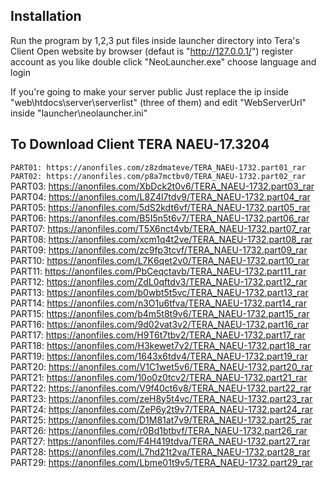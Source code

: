 ## Installation
Run the program by 1,2,3
put files inside launcher directory into Tera's Client
Open website by browser (defaut is "http://127.0.0.1/")
register account as you like
double click "NeoLauncher.exe" choose language and login

If you're going to make your server public
Just replace the ip inside "web\htdocs\server\serverlist" (three of them)
and edit "WebServerUrl" inside "launcher\neolauncher.ini"


## To Download Client TERA NAEU-17.3204
```PART01: https://anonfiles.com/z8zdmateve/TERA_NAEU-1732.part01_rar```
```PART02: https://anonfiles.com/p8a7mctbv0/TERA_NAEU-1732.part02_rar```
PART03: https://anonfiles.com/XbDck2t0v6/TERA_NAEU-1732.part03_rar
PART04: https://anonfiles.com/L8Z4l7tdv9/TERA_NAEU-1732.part04_rar
PART05: https://anonfiles.com/5dS2kdt6vf/TERA_NAEU-1732.part05_rar
PART06: https://anonfiles.com/B5I5n5t6v7/TERA_NAEU-1732.part06_rar
PART07: https://anonfiles.com/T5X6nct4vb/TERA_NAEU-1732.part07_rar
PART08: https://anonfiles.com/xcm1q4t2ve/TERA_NAEU-1732.part08_rar
PART09: https://anonfiles.com/zc9fp3tcvf/TERA_NAEU-1732.part09_rar
PART10: https://anonfiles.com/L7K6qet2v0/TERA_NAEU-1732.part10_rar
PART11: https://anonfiles.com/PbCeqctavb/TERA_NAEU-1732.part11_rar
PART12: https://anonfiles.com/ZdL0qftdv3/TERA_NAEU-1732.part12_rar
PART13: https://anonfiles.com/b0wbt5t5vc/TERA_NAEU-1732.part13_rar
PART14: https://anonfiles.com/n3O1u6tfva/TERA_NAEU-1732.part14_rar
PART15: https://anonfiles.com/b4m5t8t9v6/TERA_NAEU-1732.part15_rar
PART16: https://anonfiles.com/9d02vat3v2/TERA_NAEU-1732.part16_rar
PART17: https://anonfiles.com/H9T6t7tbv2/TERA_NAEU-1732.part17_rar
PART18: https://anonfiles.com/H3kewet7v2/TERA_NAEU-1732.part18_rar
PART19: https://anonfiles.com/1643x6tdv4/TERA_NAEU-1732.part19_rar
PART20: https://anonfiles.com/V1C1wet5v6/TERA_NAEU-1732.part20_rar
PART21: https://anonfiles.com/10o0z0tcv2/TERA_NAEU-1732.part21_rar
PART22: https://anonfiles.com/V9f40ct6v8/TERA_NAEU-1732.part22_rar
PART23: https://anonfiles.com/zeH8y5t4vc/TERA_NAEU-1732.part23_rar
PART24: https://anonfiles.com/ZeP6y2t9v7/TERA_NAEU-1732.part24_rar
PART25: https://anonfiles.com/D1M81at7v9/TERA_NAEU-1732.part25_rar
PART26: https://anonfiles.com/r0Bd1btbvf/TERA_NAEU-1732.part26_rar
PART27: https://anonfiles.com/F4H419tdva/TERA_NAEU-1732.part27_rar
PART28: https://anonfiles.com/L7hd21t2va/TERA_NAEU-1732.part28_rar
PART29: https://anonfiles.com/Lbme01t9v5/TERA_NAEU-1732.part29_rar
